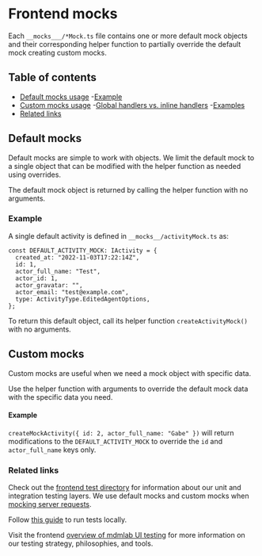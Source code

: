 # Frontend mocks

Each `__mocks___/*Mock.ts` file contains one or more default mock objects and their corresponding helper function to partially override the default mock creating custom mocks.

## Table of contents
- [Default mocks usage](#default-mocks-usage)
  -[Example](#example)
- [Custom mocks usage](#custom-mocks-usage)
  -[Global handlers vs. inline handlers](#global-handlers-vs-inline-handlers)
  -[Examples](#examples)
- [Related links](#related-links)

## Default mocks

Default mocks are simple to work with objects. We limit the default mock to a single object that can be modified with the helper function as needed using overrides.

The default mock object is returned by calling the helper function with no arguments.

### Example

A single default activity is defined in `__mocks__/activityMock.ts` as:

```
const DEFAULT_ACTIVITY_MOCK: IActivity = {
  created_at: "2022-11-03T17:22:14Z",
  id: 1,
  actor_full_name: "Test",
  actor_id: 1,
  actor_gravatar: "",
  actor_email: "test@example.com",
  type: ActivityType.EditedAgentOptions,
};
```

To return this default object, call its helper function `createActivityMock()` with no arguments.

## Custom mocks

Custom mocks are useful when we need a mock object with specific data.

Use the helper function with arguments to override the default mock data with the specific data you need.

#### Example

`createMockActivity({ id: 2, actor_full_name: "Gabe" })` will return modifications to the `DEFAULT_ACTIVITY_MOCK` to override the `id` and `actor_full_name` keys only.

### Related links

Check out the [frontend test directory](../test/README.md) for information about our unit and integration testing layers. We use default mocks and custom mocks when [mocking server requests](../test/README.md#server-handlers).

Follow [this guide](../../docs/Contributing/Testing-and-local-development.md) to run tests locally.

Visit the frontend [overview of mdmlab UI testing](../docs/Contributing/mdmlab-UI-Testing.md) for more information on our testing strategy, philosophies, and tools.



